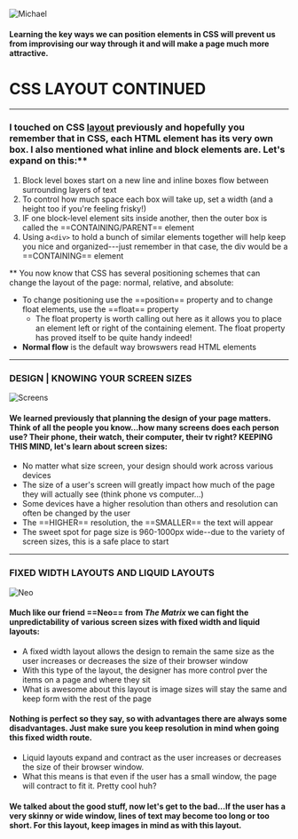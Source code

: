 ![Michael](https://media.giphy.com/media/3zgPY6cX4gREs/giphy.gif)

#### Learning the key ways we can position elements in CSS will prevent us from improvising our way through it and will make a page much more attractive.

# CSS LAYOUT CONTINUED 
-----------
### I touched on CSS [layout](https://rivad2.github.io/reading-notes/201/class-04.html) previously and hopefully you remember that in CSS, each HTML element has its very own box. I also mentioned what inline and block elements are. Let's expand on this:**
  1. Block level boxes start on a new line and inline boxes flow between surrounding layers of text
  1. To control how much space each box will take up, set a width (and a height too if you're feeling frisky!)
  3. IF one block-level element sits inside another, then the outer box is called the ==CONTAINING/PARENT== element
  4. Using a`<div>` to hold a bunch  of similar elements together will help keep you nice and organized---just remember in that case, the div would be a ==CONTAINING== element

  ** You now know that CSS has several positioning schemes that can change the layout of the page: normal, relative, and absolute: 
  * To change positioning use the ==position== property and to change float elements, use the ==float== property
    * The float property is worth calling out here as it allows you to place an element left or right of the containing element. The float property has proved itself to be quite handy indeed!
  * **Normal flow** is the default way browswers read HTML elements
  ---------------------------------- 

  ### DESIGN | KNOWING YOUR SCREEN SIZES

  ![Screens](https://media.giphy.com/media/3o85xnHXDgKM21daPm/giphy.gif)

  #### We learned previously that planning the design of your page matters. Think of all the people you know...how many screens does each person use? Their phone, their watch, their computer, their tv right? KEEPING THIS MIND, let's learn about screen sizes:
  * No matter what size screen, your design should work across various devices
  * The size of a user's screen will greatly impact how much of the page they will actually see (think phone vs computer...)
  * Some devices have a higher resolution than others and resolution can often be changed by the user 
  * The ==HIGHER== resolution, the ==SMALLER== the text will appear
  * The sweet spot for page size is 960-1000px wide--due to the variety of screen sizes, this is a safe place to start

  ---------------------
 ### FIXED WIDTH LAYOUTS AND LIQUID LAYOUTS

 ![Neo](https://media.giphy.com/media/rvsIuQkF1iL3G/giphy.gif)

#### Much like our friend ==Neo== from *The Matrix* we can fight the unpredictability of various screen sizes with fixed width and liquid layouts:

  * A fixed width layout allows the design to remain the same size as the user increases or decreases the size of their browser window
  * With this type of the layout, the designer has more control  pver the items on a page and where they sit
  * What is awesome about this layout is image sizes will stay the same and keep form with the rest of the page
  
  #### Nothing is perfect so they say, so with advantages there are always some disadvantages. Just make sure you keep resolution in mind when going this fixed width route.

  * Liquid layouts expand and contract as the user increases or decreases the size of their browser window.
  * What this means is that even if the user has a small window, the page will contract to fit it. Pretty cool huh?
  
  #### We talked about the good stuff, now let's get to the bad...If the user has a very skinny or wide window, lines of text may become too long or too short. For this layout, keep images in mind as with this layout.
